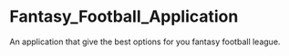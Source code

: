 # Fantasy_Football_Application
An application that give the best options for you fantasy football league.
